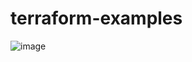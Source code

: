 # terraform-examples
![image](https://user-images.githubusercontent.com/45160975/50372068-b81f2800-060a-11e9-8d31-f85a69fda2d4.png)
